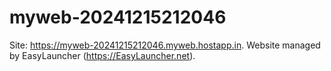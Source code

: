 # myweb-20241215212046
Site: https://myweb-20241215212046.myweb.hostapp.in. Website managed by EasyLauncher (https://EasyLauncher.net).
